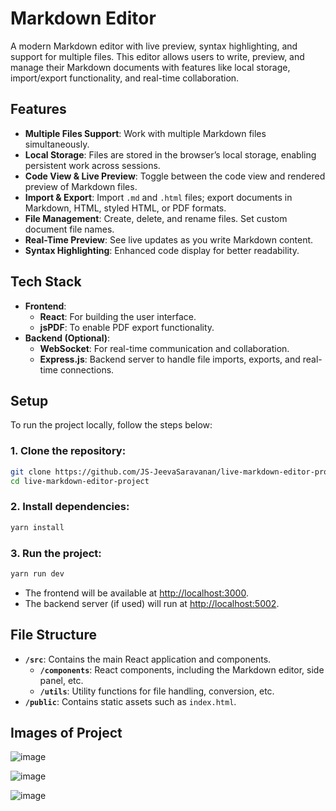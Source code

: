 # Markdown Editor

A modern Markdown editor with live preview, syntax highlighting, and support for multiple files. This editor allows users to write, preview, and manage their Markdown documents with features like local storage, import/export functionality, and real-time collaboration.

## Features

- **Multiple Files Support**: Work with multiple Markdown files simultaneously.
- **Local Storage**: Files are stored in the browser’s local storage, enabling persistent work across sessions.
- **Code View & Live Preview**: Toggle between the code view and rendered preview of Markdown files.
- **Import & Export**: Import `.md` and `.html` files; export documents in Markdown, HTML, styled HTML, or PDF formats.
- **File Management**: Create, delete, and rename files. Set custom document file names.
- **Real-Time Preview**: See live updates as you write Markdown content.
- **Syntax Highlighting**: Enhanced code display for better readability.

## Tech Stack

- **Frontend**:
  - **React**: For building the user interface.
  - **jsPDF**: To enable PDF export functionality.
- **Backend (Optional)**:
  - **WebSocket**: For real-time communication and collaboration.
  - **Express.js**: Backend server to handle file imports, exports, and real-time connections.

## Setup

To run the project locally, follow the steps below:

### 1. Clone the repository:

```bash
git clone https://github.com/JS-JeevaSaravanan/live-markdown-editor-project.git
cd live-markdown-editor-project
```

### 2. Install dependencies:

```bash
yarn install
```

### 3. Run the project:

```bash
yarn run dev
```

- The frontend will be available at [http://localhost:3000](http://localhost:3000).
- The backend server (if used) will run at [http://localhost:5002](http://localhost:5002).

## File Structure

- **`/src`**: Contains the main React application and components.
  - **`/components`**: React components, including the Markdown editor, side panel, etc.
  - **`/utils`**: Utility functions for file handling, conversion, etc.
- **`/public`**: Contains static assets such as `index.html`.


## Images of Project

![image](https://github.com/user-attachments/assets/a5a55eb0-3c94-4e93-a957-23ee62628940)

![image](https://github.com/user-attachments/assets/ad96c0bc-8573-4ede-ba60-0c1c8da2a6c0)

![image](https://github.com/user-attachments/assets/81626dbd-5e43-4f12-b6bf-aeb66e94e1a7)



